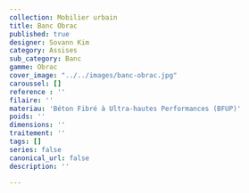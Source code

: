 ```yaml
---
collection: Mobilier urbain
title: Banc Obrac
published: true
designer: Sovann Kim
category: Assises
sub_category: Banc
gamme: Obrac
cover_image: "../../images/banc-obrac.jpg"
caroussel: []
reference : ''
filaire: ''
materiau: 'Béton Fibré à Ultra-hautes Performances (BFUP)'
poids: ''
dimensions: ''
traitement: ''
tags: []
series: false
canonical_url: false
description: ''

---
```

